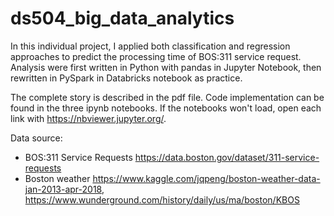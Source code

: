 # ds504_big_data_analytics

In this individual project, I applied both classification and regression approaches to predict the processing time of BOS:311 service request. Analysis were first written in Python with pandas in Jupyter Notebook, then rewritten in PySpark in Databricks notebook as practice. 

The complete story is described in the pdf file. Code implementation can be found in the three ipynb notebooks. If the notebooks won't load, open each link with https://nbviewer.jupyter.org/.


Data source:
- BOS:311 Service Requests
  https://data.boston.gov/dataset/311-service-requests
- Boston weather
  https://www.kaggle.com/jqpeng/boston-weather-data-jan-2013-apr-2018, https://www.wunderground.com/history/daily/us/ma/boston/KBOS
